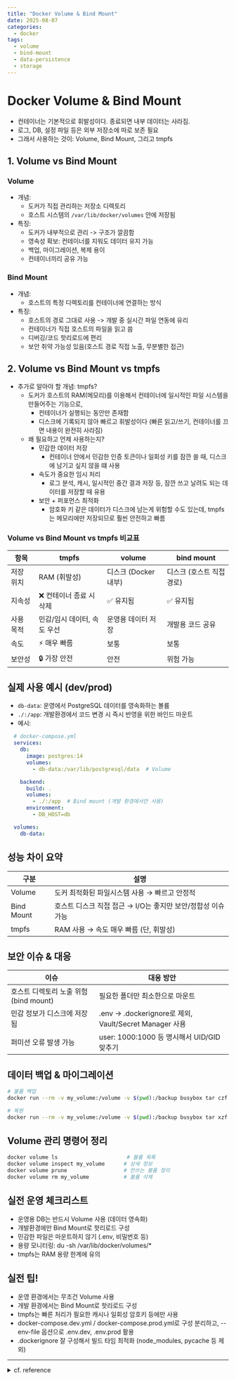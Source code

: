 ```yaml
---
title: "Docker Volume & Bind Mount"
date: 2025-08-07
categories:
  - docker
tags:
  - volume
  - bind-mount
  - data-persistence
  - storage
---
```


# Docker Volume & Bind Mount
- 컨테이너는 기본적으로 휘발성이다. 종료되면 내부 데이터는 사라짐.
- 로그, DB, 설정 파일 등은 외부 저장소에 따로 보존 필요
- 그래서 사용하는 것이: Volume, Bind Mount, 그리고 tmpfs

## 1. Volume vs Bind Mount
### Volume 
- 개념:
  - 도커가 직접 관리하는 저장소 디렉토리 
  - 호스트 시스템의 `/var/lib/docker/volumes` 안에 저장됨 
- 특징:
  - 도커가 내부적으로 관리 -> 구조가 깔끔함
  - 영속성 확보: 컨테이너를 지워도 데이터 유지 가능 
  - 백업, 마이그레이션, 복제 용이 
  - 컨테이너끼리 공유 가능 

### Bind Mount 
- 개념: 
  - 호스트의 특정 디렉토리를 컨테이너에 연결하는 방식 
- 특징: 
  - 호스트의 경로 그대로 사용 -> 개발 중 실시간 파일 연동에 유리 
  - 컨테이너가 직접 호스트의 파일을 읽고 씀 
  - 디버깅/코드 핫리로드에 편리 
  - 보안 취약 가능성 있음(호스트 경로 직접 노출, 무분별한 접근) 


## 2. Volume vs Bind Mount vs tmpfs 
- 추가로 알아야 할 개념: tmpfs?
  - 도커가 호스트의 RAM(메모리)를 이용해서 컨테이너에 일시적인 파일 시스템을 만들어주는 기능으로, 
    - 컨테이너가 실행되는 동안만 존재함
    - 디스크에 기록되지 않아 빠르고 휘발성이다 (빠른 읽고/쓰기, 컨테이너를 끄면 내용이 완전히 사라짐)
  - 왜 필요하고 언제 사용하는지? 
    - 민감한 데이터 저장
      - 컨테이너 안에서 민감한 인증 토큰이나 일회성 키를 잠깐 쓸 때, 디스크에 남기고 싶지 않을 떄 사용 
    - 속도가 중요한 임시 처리 
      - 로그 분석, 캐시, 일시적인 중간 결과 저장 등, 잠깐 쓰고 날려도 되는 데이터를 저장할 때 유용 
    - 보안 + 퍼포먼스 최적화 
      - 암호화 키 같은 데이터가 디스크에 남는게 위험할 수도 있는데, tmpfs는 메모리에만 저장되므로 훨씬 안전하고 빠름 

### Volume vs Bind Mount vs tmpfs 비교표
| 항목         | tmpfs                         | volume                       | bind mount                   |
|--------------|-------------------------------|------------------------------|------------------------------|
| 저장 위치    | RAM (휘발성)                  | 디스크 (Docker 내부)         | 디스크 (호스트 직접 경로)    |
| 지속성       | ❌ 컨테이너 종료 시 삭제       | ✅ 유지됨                    | ✅ 유지됨                    |
| 사용 목적    | 민감/임시 데이터, 속도 우선   | 운영용 데이터 저장           | 개발용 코드 공유             |
| 속도         | ⚡ 매우 빠름                  | 보통                         | 보통                         |
| 보안성       | 🔒 가장 안전                  | 안전                         | 위험 가능                    |


## 실제 사용 예시 (dev/prod)
- `db-data`: 운영에서 PostgreSQL 데이터를 영속화하는 볼륨 
- `./:/app`: 개발환경에서 코드 변경 시 즉시 반영을 위한 바인드 마운트 
- 예시:
```yaml 
  # docker-compose.yml
  services:
    db:
      image: postgres:14
      volumes:
        - db-data:/var/lib/postgresql/data  # Volume

    backend:
      build: .
      volumes:
        - ./:/app  # Bind mount (개발 환경에서만 사용)
      environment:
        - DB_HOST=db

  volumes:
    db-data:
```

## 성능 차이 요약 
|구분|설명|
|--------|--------------------------------------------------|
|Volume|도커 최적화된 파일시스템 사용 → 빠르고 안정적|
|Bind Mount|호스트 디스크 직접 접근 → I/O는 좋지만 보안/정합성 이슈 가능|
|tmpfs|RAM 사용 → 속도 매우 빠름 (단, 휘발성)|

## 보안 이슈 & 대응 
|이슈|대응 방안|
|--------|----------------------------------------------------------------------|
|호스트 디렉토리 노출 위험 (bind mount)|필요한 폴더만 최소한으로 마운트|
|민감 정보가 디스크에 저장됨|.env → .dockerignore로 제외, Vault/Secret Manager 사용|
|퍼미션 오류 발생 가능|user: 1000:1000 등 명시해서 UID/GID 맞추기|


## 데이터 백업 & 마이그레이션 
```bash 
# 볼륨 백업
docker run --rm -v my_volume:/volume -v $(pwd):/backup busybox tar czf /backup/backup.tar.gz -C /volume .

# 복원
docker run --rm -v my_volume:/volume -v $(pwd):/backup busybox tar xzf /backup/backup.tar.gz -C /volume
```

## Volume 관리 명령어 정리 

```bash 
docker volume ls                      # 볼륨 목록
docker volume inspect my_volume      # 상세 정보
docker volume prune                  # 안쓰는 볼륨 정리
docker volume rm my_volume           # 볼륨 삭제
``` 

## 실전 운영 체크리스트
- 운영용 DB는 반드시 Volume 사용 (데이터 영속화)
- 개발환경에만 Bind Mount로 핫리로드 구성
- 민감한 파일은 마운트하지 않기 (.env, 비밀번호 등)
- 용량 모니터링: du -sh /var/lib/docker/volumes/*
- tmpfs는 RAM 용량 한계에 유의

## 실전 팁! 
- 운영 환경에서는 무조건 Volume 사용
- 개발 환경에서는 Bind Mount로 핫리로드 구성
- tmpfs는 빠른 처리가 필요한 캐시나 일회성 암호키 등에만 사용
- docker-compose.dev.yml / docker-compose.prod.yml로 구성 분리하고, --env-file 옵션으로 .env.dev, .env.prod 활용
- .dockerignore 잘 구성해서 빌드 타임 최적화 (node_modules, pycache 등 제외)

---
<details>
<summary>cf. reference</summary>

- 
</details> 

